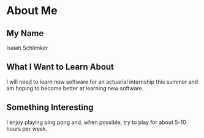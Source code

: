 # About Me
## My Name

Isaiah Schlenker

## What I Want to Learn About

I will need to learn new software for an actuarial internship this summer and am hoping to become better at learning new software.

## Something Interesting

I enjoy playing ping pong and, when possible, try to play for about 5-10 hours per week.

